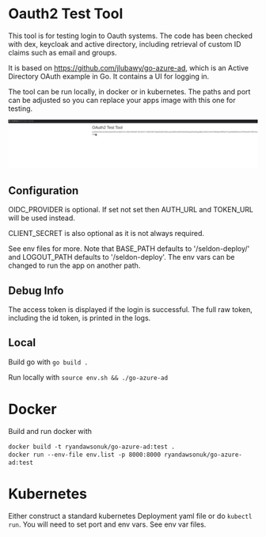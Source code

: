 # Oauth2 Test Tool

This tool is for testing login to Oauth systems. The code has been checked with dex, keycloak and active directory, including retrieval of custom ID claims such as email and groups.
 
It is based on https://github.com/jlubawy/go-azure-ad, which is an Active Directory OAuth example in Go. It contains a UI for logging in.

The tool can be run locally, in docker or in kubernetes. The paths and port can be adjusted so you can replace your apps image with this one for testing.

![Image of Flow](authflow.gif)

## Configuration

OIDC_PROVIDER is optional. If set not set then AUTH_URL and TOKEN_URL will be used instead.

CLIENT_SECRET is also optional as it is not always required.

See env files for more. Note that BASE_PATH defaults to '/seldon-deploy/' and LOGOUT_PATH defaults to '/seldon-deploy'. The env vars can be changed to run the app on another path.

## Debug Info

The access token is displayed if the login is successful. The full raw token, including the id token, is printed in the logs.

## Local

Build go with `go build .`

Run locally with `source env.sh && ./go-azure-ad`

# Docker
 
Build and run docker with 
```
docker build -t ryandawsonuk/go-azure-ad:test .
docker run --env-file env.list -p 8000:8000 ryandawsonuk/go-azure-ad:test
```

# Kubernetes

Either construct a standard kubernetes Deployment yaml file or do `kubectl run`. You will need to set port and env vars. See env var files.
